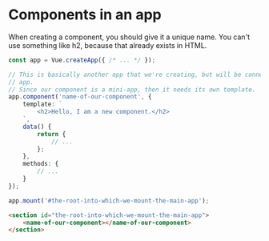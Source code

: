# Components in an app
When creating a component, you should give it a unique name. You can't use something
like h2, because that already exists in HTML.

```ts
const app = Vue.createApp({ /* ... */ });

// This is basically another app that we're creating, but will be connected to our main
// app.
// Since our component is a mini-app, then it needs its own template.
app.component('name-of-our-component', {
    template: `
        <h2>Hello, I am a new component.</h2>
    `,
    data() {
        return {
            // ...
        };
    },
    methods: {
        // ...
    }
});

app.mount('#the-root-into-which-we-mount-the-main-app');
```

```html
<section id="the-root-into-which-we-mount-the-main-app">
    <name-of-our-component></name-of-our-component>
</section>
```